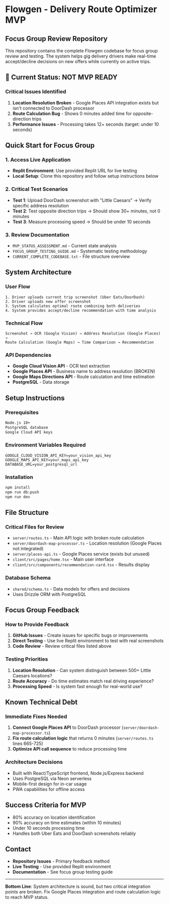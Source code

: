 # Flowgen - Delivery Route Optimizer MVP

## Focus Group Review Repository

This repository contains the complete Flowgen codebase for focus group review and testing. The system helps gig delivery drivers make real-time accept/decline decisions on new offers while currently on active trips.

## 🚨 Current Status: NOT MVP READY

### Critical Issues Identified
1. **Location Resolution Broken** - Google Places API integration exists but isn't connected to DoorDash processor
2. **Route Calculation Bug** - Shows 0 minutes added time for opposite-direction trips
3. **Performance Issues** - Processing takes 12+ seconds (target: under 10 seconds)

## Quick Start for Focus Group

### 1. Access Live Application
- **Replit Environment**: Use provided Replit URL for live testing
- **Local Setup**: Clone this repository and follow setup instructions below

### 2. Critical Test Scenarios
- **Test 1**: Upload DoorDash screenshot with "Little Caesars" → Verify specific address resolution
- **Test 2**: Test opposite direction trips → Should show 30+ minutes, not 0 minutes
- **Test 3**: Measure processing speed → Should be under 10 seconds

### 3. Review Documentation
- `MVP_STATUS_ASSESSMENT.md` - Current state analysis
- `FOCUS_GROUP_TESTING_GUIDE.md` - Systematic testing methodology
- `CURRENT_COMPLETE_CODEBASE.txt` - File structure overview

## System Architecture

### User Flow
```
1. Driver uploads current trip screenshot (Uber Eats/DoorDash)
2. Driver uploads new offer screenshot
3. System calculates optimal route combining both deliveries
4. System provides accept/decline recommendation with time analysis
```

### Technical Flow
```
Screenshot → OCR (Google Vision) → Address Resolution (Google Places) → 
Route Calculation (Google Maps) → Time Comparison → Recommendation
```

### API Dependencies
- **Google Cloud Vision API** - OCR text extraction
- **Google Places API** - Business name to address resolution (BROKEN)
- **Google Maps Directions API** - Route calculation and time estimation
- **PostgreSQL** - Data storage

## Setup Instructions

### Prerequisites
```bash
Node.js 18+
PostgreSQL database
Google Cloud API keys
```

### Environment Variables Required
```
GOOGLE_CLOUD_VISION_API_KEY=your_vision_api_key
GOOGLE_MAPS_API_KEY=your_maps_api_key
DATABASE_URL=your_postgresql_url
```

### Installation
```bash
npm install
npm run db:push
npm run dev
```

## File Structure

### Critical Files for Review
- `server/routes.ts` - Main API logic with broken route calculation
- `server/doordash-map-processor.ts` - Location resolution (Google Places not integrated)
- `server/places-api.ts` - Google Places service (exists but unused)
- `client/src/pages/home.tsx` - Main user interface
- `client/src/components/recommendation-card.tsx` - Results display

### Database Schema
- `shared/schema.ts` - Data models for offers and decisions
- Uses Drizzle ORM with PostgreSQL

## Focus Group Feedback

### How to Provide Feedback
1. **GitHub Issues** - Create issues for specific bugs or improvements
2. **Direct Testing** - Use live Replit environment to test with real screenshots
3. **Code Review** - Review critical files listed above

### Testing Priorities
1. **Location Resolution** - Can system distinguish between 500+ Little Caesars locations?
2. **Route Accuracy** - Do time estimates match real driving experience?
3. **Processing Speed** - Is system fast enough for real-world use?

## Known Technical Debt

### Immediate Fixes Needed
1. **Connect Google Places API** to DoorDash processor (`server/doordash-map-processor.ts`)
2. **Fix route calculation logic** that returns 0 minutes (`server/routes.ts` lines 665-725)
3. **Optimize API call sequence** to reduce processing time

### Architecture Decisions
- Built with React/TypeScript frontend, Node.js/Express backend
- Uses PostgreSQL via Neon serverless
- Mobile-first design for in-car usage
- PWA capabilities for offline access

## Success Criteria for MVP
- 80% accuracy on location identification
- 90% accuracy on time estimates (within 10 minutes)
- Under 10 seconds processing time
- Handles both Uber Eats and DoorDash screenshots reliably

## Contact
- **Repository Issues** - Primary feedback method
- **Live Testing** - Use provided Replit environment
- **Documentation** - See focus group testing guide

---

**Bottom Line**: System architecture is sound, but two critical integration points are broken. Fix Google Places integration and route calculation logic to reach MVP status.